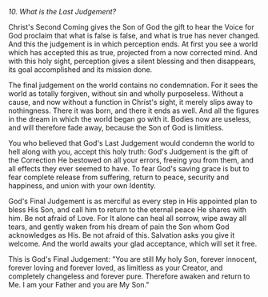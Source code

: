*10. What is the Last Judgement?*

Christ's Second Coming gives the Son of God the gift to hear the Voice for God proclaim that what is false is false, and what is true has never changed. And this the judgement is in which perception ends. At first you see a world which has accepted this as true, projected from a now corrected mind. And with this holy sight, perception gives a silent blessing and then disappears, its goal accomplished and its mission done.

The final judgement on the world contains no condemnation. For it sees the world as totally forgiven, without sin and wholly purposeless. Without a cause, and now without a function in Christ's sight, it merely slips away to nothingness. There it was born, and there it ends as well. And all the figures in the dream in which the world began go with it. Bodies now are useless, and will therefore fade away, because the Son of God is limitless.

You who believed that God's Last Judgement would condemn the world to hell along with you, accept this holy truth: God's Judgement is the gift of the Correction He bestowed on all your errors, freeing you from them, and all effects they ever seemed to have. To fear God's saving grace is but to fear complete release from suffering, return to peace, security and happiness, and union with your own Identity.

God's Final Judgement is as merciful as every step in His appointed plan to bless His Son, and call him to return to the eternal peace He shares with him. Be not afraid of Love. For It alone can heal all sorrow, wipe away all tears, and gently waken from his dream of pain the Son whom God acknowledges as His. Be not afraid of this. Salvation asks you give it welcome. And the world awaits your glad acceptance, which will set it free.

This is God's Final Judgement: "You are still My holy Son, forever innocent, forever loving and forever loved, as limitless as your Creator, and completely changeless and forever pure. Therefore awaken and return to Me. I am your Father and you are My Son."